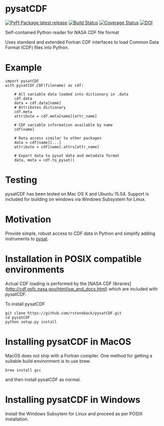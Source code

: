# pysatCDF
[![PyPI Package latest release](https://img.shields.io/pypi/v/pysatcdf.svg)](https://pypi.python.org/pypi/pysatcdf)
[![Build Status](https://github.com/pysat/pysatCDF/actions/workflows/main.yml/badge.svg)](https://github.com/pysat/pysatCDF/actions/workflows/main.yml/badge.svg)
[![Coverage Status](https://coveralls.io/repos/github/pysat/pysatCDF/badge.svg?branch=main)](https://coveralls.io/github/pysat/pysatCDF?branch=main)
[![DOI](https://zenodo.org/badge/51764432.svg)](https://zenodo.org/badge/latestdoi/51764432)

Self-contained Python reader for NASA CDF file format

Uses standard and extended Fortran CDF interfaces to load Common Data Format (CDF) files into Python.

# Example
```
import pysatCDF
with pysatCDF.CDF(filename) as cdf:

    # All variable data loaded into dictionary in .data
    cdf.data
    data = cdf.data[name]
    # Attributes dictionary
    cdf.meta
    attribute = cdf.meta[name][attr_name]

    # CDF variable information available by name
    cdf[name]

    # Data access similar to other packages
    data = cdf[name][...]
    attribute = cdf[name].attrs[attr_name]

    # Export data to pysat data and metadata format
    data, meta = cdf.to_pysat()
```

# Testing
pysatCDF has been tested on Mac OS X and Ubuntu 15.04. Support is included 
for building on windows via Windows Subsystem for Linux. 

# Motivation
Provide simple, robust access to CDF data in Python and simplify 
adding instruments to [pysat](https://github.com/pysat/pysat).

# Installation in POSIX compatible environments
Actual CDF loading is performed by the [NASA CDF libraries] (http://cdf.gsfc.nasa.gov/html/sw_and_docs.html) 
which are included with pysatCDF.

To install pysatCDF
```
git clone https://github.com/rstoneback/pysatCDF.git
cd pysatCDF
python setup.py install
```

# Installing pysatCDF in MacOS

MacOS does not ship with a Fortran compiler. One method for getting a suitable
build environment is to use brew.
```
brew install gcc
```

and then install pysatCDF as normal.

# Installing pysatCDF in Windows

Install the Windows Subsytem for Linux and proceed as per POSIX installation.
